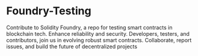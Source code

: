 # Foundry-Testing
Contribute to Solidity Foundry, a repo for testing smart contracts in blockchain tech. Enhance reliability and security. Developers, testers, and contributors, join us in evolving robust smart contracts. Collaborate, report issues, and build the future of decentralized projects
